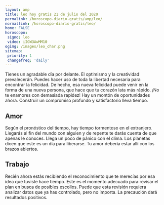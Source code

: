 ```yaml
---
layout: amp
title: leo hoy gratis 21 de julio del 2020 
permalink: /horoscopo-diario-gratis/amp/leo/
normallink: /horoscopo-diario-gratis/leo/
home: FALSE
horoscopo:
 signo: leo
 video: iIGW3AwMM10
ogimg: /images/leo_char.png
sitemap:
 priority: 1
 changefreq: 'daily'
---
```



Tienes un agradable día por delante. El optimismo y la creatividad prevalecerán. Puedes hacer uso de toda la libertad necesaria para encontrar la felicidad. De hecho, esa nueva felicidad puede venir en la forma de una nueva persona, que hace que tu corazón lata más rápido. ¡No te enamores con demasiada rapidez! Hay un montón de oportunidades ahora. Construir un compromiso profundo y satisfactorio lleva tiempo.

## Amor

Según el pronóstico del tiempo, hay tiempo tormentoso en el extranjero. Llegarás al fin del mundo con alguien y de repente te darás cuenta de que apenas le conoces. Llega un poco de pánico con el clima. Los planetas dicen que este es un día para liberarse. Tu amor debería estar allí con los brazos abiertos.

## Trabajo

Recién ahora estás recibiendo el reconocimiento que te merecías por esa idea que tuviste hace tiempo. Este es el momento adecuado para revisar el plan en busca de posibles escollos. Puede que esta revisión requiera analizar datos que ya has controlado, pero no importa. La precaución dará resultados positivos.
